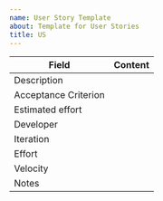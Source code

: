 ```yaml
---
name: User Story Template
about: Template for User Stories
title: US
---
```


| Field                | Content |
| -------------------- | ------- |
| Description          |         |
| Acceptance Criterion |         |
| Estimated effort     |         |
| Developer            |         |
| Iteration            |         |
| Effort               |         |
| Velocity             |         |
| Notes                |         |
